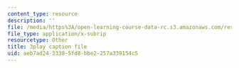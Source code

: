```yaml
---
content_type: resource
description: ''
file: /media/https%3A/open-learning-course-data-rc.s3.amazonaws.com/res-18-006-calculus-revisited-single-variable-calculus-fall-2010/aeb7ad2433385fd8bbe2257a339154c5_mKMzFKgBluM.vtt
file_type: application/x-subrip
resourcetype: Other
title: 3play caption file
uid: aeb7ad24-3338-5fd8-bbe2-257a339154c5
---
```

